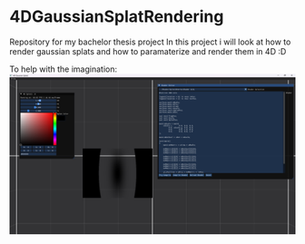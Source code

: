 # 4DGaussianSplatRendering
Repository for my bachelor thesis project
In this project i will look at how to render gaussian splats and how to paramaterize and render them in 4D :D

To help with the imagination:
![alt text](https://github.com/EndMy5uffering/4DGaussianSplatRendering/blob/main/Screenshots/screenshot_02.png?raw=true)
